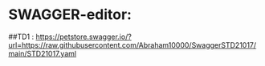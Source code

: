 # SWAGGER-editor:
##TD1 : 
https://petstore.swagger.io/?url=https://raw.githubusercontent.com/Abraham10000/SwaggerSTD21017/main/STD21017.yaml
